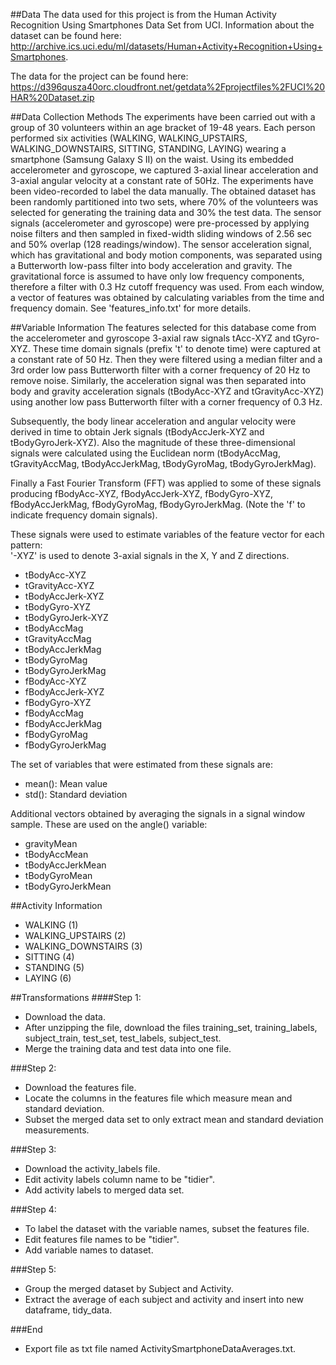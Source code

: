 ##Data
The data used for this project is from the Human Activity Recognition Using Smartphones Data Set from UCI. 
Information about the dataset can be found here: http://archive.ics.uci.edu/ml/datasets/Human+Activity+Recognition+Using+Smartphones.

The data for the project can be found here: https://d396qusza40orc.cloudfront.net/getdata%2Fprojectfiles%2FUCI%20HAR%20Dataset.zip

##Data Collection Methods
The experiments have been carried out with a group of 30 volunteers within an age bracket of 19-48 years. Each person performed six activities (WALKING, WALKING_UPSTAIRS, WALKING_DOWNSTAIRS, SITTING, STANDING, LAYING) wearing a smartphone (Samsung Galaxy S II) on the waist. Using its embedded accelerometer and gyroscope, we captured 3-axial linear acceleration and 3-axial angular velocity at a constant rate of 50Hz. The experiments have been video-recorded to label the data manually. The obtained dataset has been randomly partitioned into two sets, where 70% of the volunteers was selected for generating the training data and 30% the test data. 
The sensor signals (accelerometer and gyroscope) were pre-processed by applying noise filters and then sampled in fixed-width sliding windows of 2.56 sec and 50% overlap (128 readings/window). The sensor acceleration signal, which has gravitational and body motion components, was separated using a Butterworth low-pass filter into body acceleration and gravity. The gravitational force is assumed to have only low frequency components, therefore a filter with 0.3 Hz cutoff frequency was used. From each window, a vector of features was obtained by calculating variables from the time and frequency domain. See 'features_info.txt' for more details. 

##Variable Information
The features selected for this database come from the accelerometer and gyroscope 3-axial raw signals tAcc-XYZ and tGyro-XYZ. These time domain signals (prefix 't' to denote time) were captured at a constant rate of 50 Hz. Then they were filtered using a median filter and a 3rd order low pass Butterworth filter with a corner frequency of 20 Hz to remove noise. Similarly, the acceleration signal was then separated into body and gravity acceleration signals (tBodyAcc-XYZ and tGravityAcc-XYZ) using another low pass Butterworth filter with a corner frequency of 0.3 Hz. 

Subsequently, the body linear acceleration and angular velocity were derived in time to obtain Jerk signals (tBodyAccJerk-XYZ and tBodyGyroJerk-XYZ). Also the magnitude of these three-dimensional signals were calculated using the Euclidean norm (tBodyAccMag, tGravityAccMag, tBodyAccJerkMag, tBodyGyroMag, tBodyGyroJerkMag). 

Finally a Fast Fourier Transform (FFT) was applied to some of these signals producing fBodyAcc-XYZ, fBodyAccJerk-XYZ, fBodyGyro-XYZ, fBodyAccJerkMag, fBodyGyroMag, fBodyGyroJerkMag. (Note the 'f' to indicate frequency domain signals). 

These signals were used to estimate variables of the feature vector for each pattern:  
'-XYZ' is used to denote 3-axial signals in the X, Y and Z directions.

* tBodyAcc-XYZ
* tGravityAcc-XYZ
* tBodyAccJerk-XYZ
* tBodyGyro-XYZ
* tBodyGyroJerk-XYZ
* tBodyAccMag
* tGravityAccMag
* tBodyAccJerkMag
* tBodyGyroMag
* tBodyGyroJerkMag
* fBodyAcc-XYZ
* fBodyAccJerk-XYZ
* fBodyGyro-XYZ
* fBodyAccMag
* fBodyAccJerkMag
* fBodyGyroMag
* fBodyGyroJerkMag

The set of variables that were estimated from these signals are: 

* mean(): Mean value
* std(): Standard deviation

Additional vectors obtained by averaging the signals in a signal window sample. These are used on the angle() variable:

* gravityMean
* tBodyAccMean
* tBodyAccJerkMean
* tBodyGyroMean
* tBodyGyroJerkMean

##Activity Information
* WALKING (1)
* WALKING_UPSTAIRS (2)
* WALKING_DOWNSTAIRS (3)
* SITTING (4)
* STANDING (5)
* LAYING (6)

##Transformations
####Step 1: 
* Download the data.
* After unzipping the file, download the files training_set, training_labels, subject_train, test_set, test_labels, subject_test.
* Merge the training data and test data into one file. 

###Step 2:
* Download the features file. 
* Locate the columns in the features file which measure mean and standard deviation.
* Subset the merged data set to only extract mean and standard deviation measurements.

###Step 3:
* Download the activity_labels file.
* Edit activity labels column name to be "tidier".
* Add activity labels to merged data set.

###Step 4:
* To label the dataset with the variable names, subset the features file.
* Edit features file names to be "tidier".
* Add variable names to dataset.

###Step 5: 
* Group the merged dataset by Subject and Activity.
* Extract the average of each subject and activity and insert into new dataframe, tidy_data.

###End
* Export file as txt file named ActivitySmartphoneDataAverages.txt.
